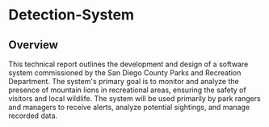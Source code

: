 # Detection-System

## Overview
This technical report outlines the development and design of a software system commissioned by the San Diego County Parks and Recreation Department. The system's primary goal is to monitor and analyze the presence of mountain lions in recreational areas, ensuring the safety of visitors and local wildlife. The system will be used primarily by park rangers and managers to receive alerts, analyze potential sightings, and manage recorded data.
